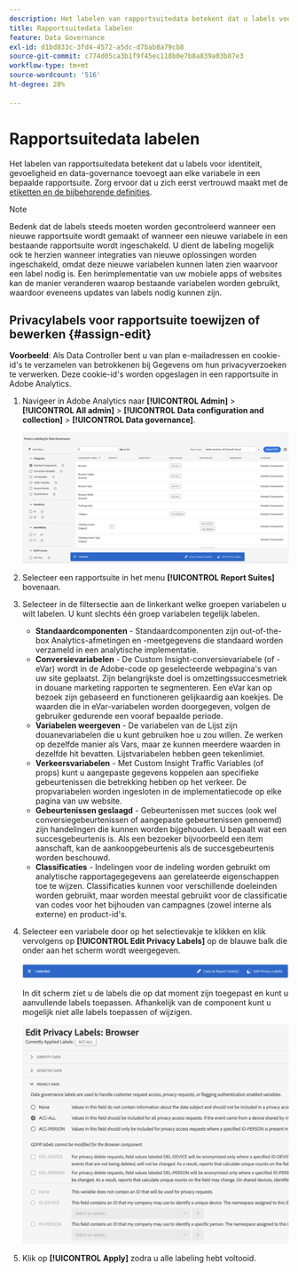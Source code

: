 ```yaml
---
description: Het labelen van rapportsuitedata betekent dat u labels voor identiteit, gevoeligheid en data-governance toevoegt aan elke variabele in een bepaalde rapportsuite.
title: Rapportsuitedata labelen
feature: Data Governance
exl-id: d1bd833c-3fd4-4572-a5dc-d7bab8a79cb8
source-git-commit: c774d05ca3b1f9f45ec118b0e7b8a839a03b87e3
workflow-type: tm+mt
source-wordcount: '516'
ht-degree: 28%

---
```


# Rapportsuitedata labelen

Het labelen van rapportsuitedata betekent dat u labels voor identiteit, gevoeligheid en data-governance toevoegt aan elke variabele in een bepaalde rapportsuite. Zorg ervoor dat u zich eerst vertrouwd maakt met de [etiketten en de bijbehorende definities](/help/admin/admin/c-data-governance/data-labeling/gdpr-labels.md).

>[!NOTE]
>
>Bedenk dat de labels steeds moeten worden gecontroleerd wanneer een nieuwe rapportsuite wordt gemaakt of wanneer een nieuwe variabele in een bestaande rapportsuite wordt ingeschakeld. U dient de labeling mogelijk ook te herzien wanneer integraties van nieuwe oplossingen worden ingeschakeld, omdat deze nieuwe variabelen kunnen laten zien waarvoor een label nodig is. Een herimplementatie van uw mobiele apps of websites kan de manier veranderen waarop bestaande variabelen worden gebruikt, waardoor eveneens updates van labels nodig kunnen zijn.

## Privacylabels voor rapportsuite toewijzen of bewerken {#assign-edit}

**Voorbeeld**: Als Data Controller bent u van plan e-mailadressen en cookie-id&#39;s te verzamelen van betrokkenen bij Gegevens om hun privacyverzoeken te verwerken. Deze cookie-id&#39;s worden opgeslagen in een rapportsuite in Adobe Analytics.

1. Navigeer in Adobe Analytics naar **[!UICONTROL Admin]** > **[!UICONTROL All admin]** > **[!UICONTROL Data configuration and collection]** > **[!UICONTROL Data governance]**.

   ![Privacy-etikettering](assets/privacy_rs_settings.png)

1. Selecteer een rapportsuite in het menu **[!UICONTROL Report Suites]** bovenaan.

1. Selecteer in de filtersectie aan de linkerkant welke groepen variabelen u wilt labelen. U kunt slechts één groep variabelen tegelijk labelen.

   * **Standaardcomponenten** - Standaardcomponenten zijn out-of-the-box Analytics-afmetingen en -meetgegevens die standaard worden verzameld in een analytische implementatie.
   * **Conversievariabelen** - De Custom Insight-conversievariabele (of -eVar) wordt in de Adobe-code op geselecteerde webpagina&#39;s van uw site geplaatst. Zijn belangrijkste doel is omzettingssuccesmetriek in douane marketing rapporten te segmenteren. Een eVar kan op bezoek zijn gebaseerd en functioneren gelijkaardig aan koekjes. De waarden die in eVar-variabelen worden doorgegeven, volgen de gebruiker gedurende een vooraf bepaalde periode.
   * **Variabelen weergeven** - De variabelen van de Lijst zijn douanevariabelen die u kunt gebruiken hoe u zou willen. Ze werken op dezelfde manier als Vars, maar ze kunnen meerdere waarden in dezelfde hit bevatten. Lijstvariabelen hebben geen tekenlimiet.
   * **Verkeersvariabelen** - Met Custom Insight Traffic Variables (of props) kunt u aangepaste gegevens koppelen aan specifieke gebeurtenissen die betrekking hebben op het verkeer. De propvariabelen worden ingesloten in de implementatiecode op elke pagina van uw website.
   * **Gebeurtenissen geslaagd** - Gebeurtenissen met succes (ook wel conversiegebeurtenissen of aangepaste gebeurtenissen genoemd) zijn handelingen die kunnen worden bijgehouden. U bepaalt wat een succesgebeurtenis is. Als een bezoeker bijvoorbeeld een item aanschaft, kan de aankoopgebeurtenis als de succesgebeurtenis worden beschouwd.
   * **Classificaties** - Indelingen voor de indeling worden gebruikt om analytische rapportagegegevens aan gerelateerde eigenschappen toe te wijzen. Classificaties kunnen voor verschillende doeleinden worden gebruikt, maar worden meestal gebruikt voor de classificatie van codes voor het bijhouden van campagnes (zowel interne als externe) en product-id&#39;s.

1. Selecteer een variabele door op het selectievakje te klikken en klik vervolgens op **[!UICONTROL Edit Privacy Labels]** op de blauwe balk die onder aan het scherm wordt weergegeven.

   ![Bewerken](assets/edit-label.png)

   In dit scherm ziet u de labels die op dat moment zijn toegepast en kunt u aanvullende labels toepassen. Afhankelijk van de component kunt u mogelijk niet alle labels toepassen of wijzigen.

   ![Toegepaste labels](assets/edit-labels2.png)

1. Klik op **[!UICONTROL Apply]** zodra u alle labeling hebt voltooid.

